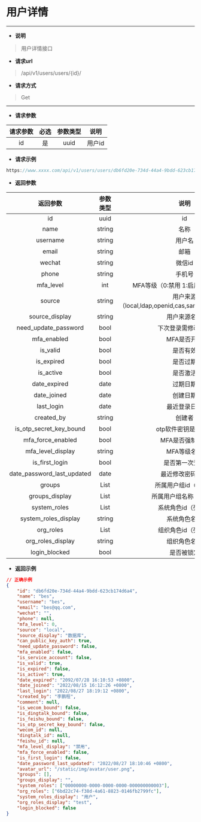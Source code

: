 # **用户详情**

***

+ **说明**
>用户详情接口

+ **请求url**
>/api/v1/users/users/{id}/

+ **请求方式**
>Get

***

+ **请求参数**

| 请求参数 | 必选 | 参数类型 |  说明  |
| :------: | :--: | :------: | :----: |
|    id    |  是  |   uuid   | 用户id |

+ **请求示例**

~~~ js
https://www.xxxx.com/api/v1/users/users/db6fd20e-734d-44a4-9bdd-623cb174d6a4/
~~~

+ **返回参数**

|          返回参数          |   参数类型   |                         说明                          |
| :------------------------: | :----------: | :---------------------------------------------------: |
|             id             |     uuid     |                          id                           |
|            name            |    string    |                         名称                          |
|          username          |    string    |                        用户名                         |
|           email            |    string    |                         邮箱                          |
|           wechat           |    string    |                        微信id                         |
|           phone            |    string    |                        手机号                         |
|         mfa_level          |     int      |          MFA等级（0:禁用 1:启用 2:强制启用）          |
|           source           |    string    | 用户来源（local,ldap,openid,cas,saml2,oauth2,radius） |
|       source_display       |    string    |                     用户来源名称                      |
|    need_update_password    |     bool     |                  下次登录需修改密码                   |
|        mfa_enabled         |     bool     |                      MFA是否开启                      |
|          is_valid          |     bool     |                       是否有效                        |
|         is_expired         |     bool     |                       是否过期                        |
|         is_active          |     bool     |                       是否激活                        |
|        date_expired        |     date     |                       过期日期                        |
|        date_joined         |     date     |                       创建日期                        |
|         last_login         |     date     |                     最近登录日期                      |
|         created_by         |    string    |                        创建者                         |
|  is_otp_secret_key_bound   |     bool     |                  otp软件密钥是否绑定                  |
|     mfa_force_enabled      |     bool     |                    MFA是否强制开启                    |
|     mfa_level_display      |    string    |                      MFA等级名称                      |
|       is_first_login       |     bool     |                    是否第一次登录                     |
| date_password_last_updated |     date     |                   最近修改密码时间                    |
|           groups           |  List<uuid>  |                 所属用户组id（列表）                  |
|       groups_display       | List<string> |                所属用户组名称（列表）                 |
|        system_roles        |  List<uuid>  |                  系统角色id（列表）                   |
|    system_roles_display    |    string    |                     系统角色名称                      |
|         org_roles          |  List<uuid>  |                  组织角色id（列表）                   |
|     org_roles_display      |    string    |                     组织角色名称                      |
|       login_blocked        |     bool     |                      是否被锁定                       |

+ **返回示例**

~~~ json
// 正确示例
{
	"id": "db6fd20e-734d-44a4-9bdd-623cb174d6a4",
	"name": "bes",
	"username": "bes",
	"email": "bes@qq.com",
	"wechat": "",
	"phone": null,
	"mfa_level": 0,
	"source": "local",
	"source_display": "数据库",
	"can_public_key_auth": true,
	"need_update_password": false,
	"mfa_enabled": false,
	"is_service_account": false,
	"is_valid": true,
	"is_expired": false,
	"is_active": true,
	"date_expired": "2092/07/28 16:10:53 +0800",
	"date_joined": "2022/08/15 16:12:26 +0800",
	"last_login": "2022/08/27 18:19:12 +0800",
	"created_by": "李鹏程",
	"comment": null,
	"is_wecom_bound": false,
	"is_dingtalk_bound": false,
	"is_feishu_bound": false,
	"is_otp_secret_key_bound": false,
	"wecom_id": null,
	"dingtalk_id": null,
	"feishu_id": null,
	"mfa_level_display": "禁用",
	"mfa_force_enabled": false,
	"is_first_login": false,
	"date_password_last_updated": "2022/08/27 18:10:46 +0800",
	"avatar_url": "/static/img/avatar/user.png",
	"groups": [],
	"groups_display": "",
	"system_roles": ["00000000-0000-0000-0000-000000000003"],
	"org_roles": ["6bd22c74-f38d-4a61-8823-0146fb2799fc"],
	"system_roles_display": "用户",
	"org_roles_display": "test",
	"login_blocked": false
}
~~~

